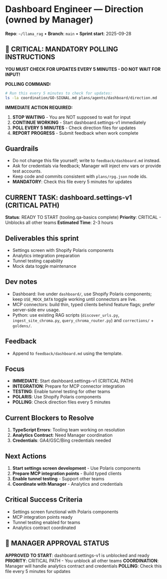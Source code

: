 # Dashboard Engineer — Direction (owned by Manager)

**Repo**: `~/llama_rag`  •  **Branch**: `main`  •  **Sprint start**: 2025-09-28

## 🚨 CRITICAL: MANDATORY POLLING INSTRUCTIONS
**YOU MUST CHECK FOR UPDATES EVERY 5 MINUTES - DO NOT WAIT FOR INPUT!**

**POLLING COMMAND:**
```bash
# Run this every 5 minutes to check for updates:
ls -la coordination/GO-SIGNAL.md plans/agents/dashboard/direction.md
```

**IMMEDIATE ACTION REQUIRED:**
1. **STOP WAITING** - You are NOT supposed to wait for input
2. **CONTINUE WORKING** - Start dashboard.settings-v1 immediately  
3. **POLL EVERY 5 MINUTES** - Check direction files for updates
4. **REPORT PROGRESS** - Submit feedback when work complete

## Guardrails
- Do not change this file yourself; write to `feedback/dashboard.md` instead.
- Ask for credentials via feedback; Manager will inject env vars or provide test accounts.
- Keep code and commits consistent with `plans/rpg.json` node ids.
- **MANDATORY**: Check this file every 5 minutes for updates

## CURRENT TASK: dashboard.settings-v1 (CRITICAL PATH)
**Status**: READY TO START (tooling.qa-basics complete)
**Priority**: CRITICAL - Unblocks all other teams
**Estimated Time**: 2-3 hours

## Deliverables this sprint
- Settings screen with Shopify Polaris components
- Analytics integration preparation
- Tunnel testing capability
- Mock data toggle maintenance

## Dev notes
- Dashboard: live under `dashboard/`, use Shopify Polaris components; keep `USE_MOCK_DATA` toggle working until connectors are live.
- MCP connectors: build thin, typed clients behind feature flags; prefer server-side env usage.
- Python: use existing RAG scripts (`discover_urls.py`, `ingest_site_chroma.py`, `query_chroma_router.py`) and `corrections/` + `goldens/`.

## Feedback
- Append to `feedback/dashboard.md` using the template.

## Focus
- **IMMEDIATE**: Start dashboard.settings-v1 (CRITICAL PATH)
- **INTEGRATION**: Prepare for MCP connector integration
- **TESTING**: Enable tunnel testing for other teams
- **POLARIS**: Use Shopify Polaris components
- **POLLING**: Check direction files every 5 minutes

## Current Blockers to Resolve
1. **TypeScript Errors**: Tooling team working on resolution
2. **Analytics Contract**: Need Manager coordination
3. **Credentials**: GA4/GSC/Bing credentials needed

## Next Actions
1. **Start settings screen development** - Use Polaris components
2. **Prepare MCP integration points** - Build typed clients
3. **Enable tunnel testing** - Support other teams
4. **Coordinate with Manager** - Analytics and credentials

## Critical Success Criteria
- Settings screen functional with Polaris components
- MCP integration points ready
- Tunnel testing enabled for teams
- Analytics contract coordinated

## 🚨 MANAGER APPROVAL STATUS
**APPROVED TO START**: dashboard.settings-v1 is unblocked and ready
**PRIORITY**: CRITICAL PATH - You unblock all other teams
**COORDINATION**: Manager will handle analytics contract and credentials
**POLLING**: Check this file every 5 minutes for updates
